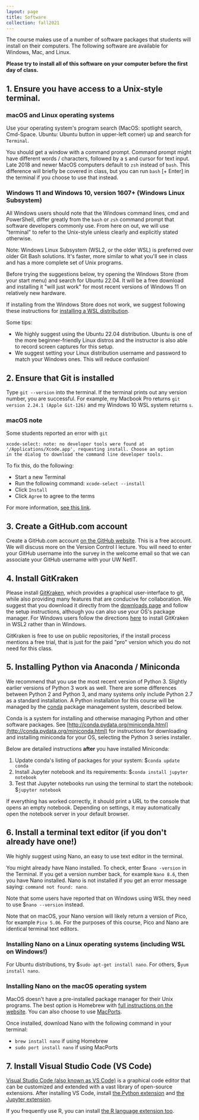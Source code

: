 ```yaml
---
layout: page
title: Software
collection: fall2021
---
```


The course makes use of a number of software packages that students will install on their computers.
The following software are available for Windows, Mac, and Linux.

**Please try to install all of this software on your computer before the first day of class.**

## 1. Ensure you have access to a Unix-style terminal.

### macOS and Linux operating systems

Use your operating system's program search (MacOS: spotlight search, Cmd-Space. Ubuntu: Ubuntu button in upper-left corner) up and search for `Terminal`.

You should get a window with a command prompt. Command prompt might have different words / characters, followed by a `$` and cursor for text input. Late 2018 and newer MacOS computers default to `zsh` instead of `bash`. This difference will briefly be covered in class, but you can run `bash` [+ Enter] in the terminal if you choose to use that instead.

### Windows 11 and Windows 10, version 1607+ (Windows Linux Subsystem)

All Windows users should note that the Windows command lines, cmd and PowerShell, differ greatly from the `bash` or `zsh` command prompt that software developers commonly use. From here on out, we will use "terminal" to refer to the Unix-style unless clearly and explicitly stated otherwise.

Note: Windows Linux Subsystem (WSL2, or the older WSL) is preferred over older Git Bash solutions. It's faster, more similar to what you'll see in class and has a more complete set of Unix programs.

Before trying the suggestions below, try opening the Windows Store (from your start menu) and search for Ubuntu 22.04. It will be a free download and installing it "will just work" for most recent versions of Windows 11 on relatively new hardware.

If installing from the Windows Store does not work, we suggest following these instructions for [installing a WSL distribution](https://learn.microsoft.com/en-us/windows/wsl/install).

Some tips:

- We highly suggest using the Ubuntu 22.04 distribution. Ubuntu is one of the more beginner-friendly Linux distros and the instructor is also able to record screen captures for this setup.
- We suggest setting your Linux distribution username and password to match your Windows ones. This will reduce confusion!

## 2. Ensure that Git is installed

Type `git --version` into the terminal. If the terminal prints out any version number, you are successful. For example, my Macbook Pro returns `git version 2.24.1 (Apple Git-126)` and my Windows 10 WSL system returns `s`.

### macOS note

Some students reported an error with `git`

```raw
xcode-select: note: no developer tools were found at
'/Applications/Xcode.app', requesting install. Choose an option
in the dialog to download the command line developer tools.
```

To fix this, do the following:

- Start a new Terminal
- Run the following command: `xcode-select --install`
- Click `Install`
- Click `Agree` to agree to the terms

For more information, [see this link](http://mac-how-to.wonderhowto.com/how-to/install-command-line-developer-tools-without-xcode-0168115/).

## 3. Create a GitHub.com account

Create a GitHub.com account [on the GitHub website](https://github.com/signup). This is a free account. We will discuss more on the Version Control I lecture. You will need to enter your GitHub username into the survey in the welcome email so that we can associate your GitHub username with your UW NetIT.

## 4. Install GitKraken

Please install [GitKraken](https://www.gitkraken.com/), which provides a graphical user-interface to git, while also providing many features that are conducive for collaboration. We suggest that you download it directly from the [downloads page](https://www.gitkraken.com/download) and follow the setup instructions, although you can also use your OS's package manager. For Windows users follow the directions [here](https://www.gitkraken.com/blog/wsl2-and-gitkraken-client) to install GitKraken in WSL2 rather than in Windows.

GitKraken is free to use on public repositories, if the install process mentions a free trial, that is just for the paid "pro" version which you do not need for this class.

## 5. Installing Python via Anaconda / Miniconda

We recommend that you use the most recent version of Python 3. Slightly earlier versions of Python 3 work as well. There are some differences between Python 2 and Python 3, and many systems only include Python 2.7 as a standard installation. A Python installation for this course will be managed by the [conda](https://conda.io/docs/) package management system, described below.

Conda is a system for installing and otherwise managing Python and other software packages. See [http://conda.pydata.org/miniconda.html](http://conda.pydata.org/miniconda.html) for instructions for downloading and installing miniconda for your OS, selecting the Python 3 series installer.

Below are detailed instructions **after** you have installed Miniconda:

1. Update conda's listing of packages for your system: $`conda update conda`
2. Install Jupyter notebook and its requirements: $`conda install jupyter notebook`
3. Test that Jupyter notebooks run using the terminal to start the notebook: $`jupyter notebook`

If everything has worked correctly, it should print a URL to the console that opens an empty notebook. Depending on settings, it may automatically open the notebook server in your default browser.

## 6. Install a terminal text editor \(if you don't already have one!\)

We highly suggest using Nano, an easy to use text editor in the terminal.

You might already have Nano installed. To check, enter $`nano -version` in the Terminal.
If you get a version number back, for example `Nano 8.6`, then you have Nano installed.
Nano is not installed if you get an error message saying: `command not found: nano`.

Note that some users have reported that on Windows using WSL they need to use $`nano --version`
instead.

Note that on macOS, your Nano version will likely return a version of Pico, for example `Pico 5.06`.
For the purposes of this course, Pico and Nano are identical terminal text editors.

### Installing Nano on a Linux operating systems (including WSL on Windows!)

For Ubuntu distributions, try $`sudo apt-get install nano`. For others, $`yum install nano`.

### Installing Nano on the macOS operating system

MacOS doesn't have a pre-installed package manager for their Unix programs. The best option is Homebrew with [full instructions on the website](https://brew.sh/). You can also choose to use [MacPorts](https://www.macports.org/install.php).

Once installed, download Nano with the following command in your terminal:

- `brew install nano` if using Homebrew
- `sudo port install nano` if using MacPorts

## 7. Install Visual Studio Code \(VS Code\)

[Visual Studio Code \(also known as VS Code\)](https://code.visualstudio.com/download) is a graphical code editor that can be customized and extended with a vast library of open-source extensions.
After installing VS Code, install [the Python extension](https://marketplace.visualstudio.com/items?itemName=ms-python.python) and [the Jupyter extension](https://marketplace.visualstudio.com/items?itemName=ms-toolsai.jupyter).

If you frequently use R, you can install [the R language extension too](https://marketplace.visualstudio.com/items?itemName=REditorSupport.r).
